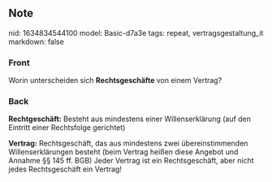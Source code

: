 ## Note
nid: 1634834544100
model: Basic-d7a3e
tags: repeat, vertragsgestaltung_it
markdown: false

### Front
Worin unterscheiden sich <b>Rechtsgeschäfte</b> von einem Vertrag?

### Back
<b>Rechtgeschäft:</b> Besteht aus mindestens einer Willenserklärung
(auf den Eintritt einer Rechtsfolge gerichtet)
<div>
  <b>Vertrag:</b> Rechtsgeschäft, das aus mindestens zwei
  übereinstimmenden Willenserklärungen besteht (beim Vertrag heißen
  diese Angebot und Annahme §§ 145 ff. BGB) Jeder Vertrag ist ein
  Rechtsgeschäft, aber nicht jedes Rechtsgeschäft ein Vertrag!
</div>
